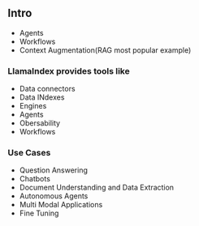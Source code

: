 ## Intro

- Agents
- Workflows
- Context Augmentation(RAG most popular example)

### LlamaIndex provides tools like
- Data connectors
- Data INdexes
- Engines
- Agents
- Obersability
- Workflows

### Use Cases
- Question Answering
- Chatbots
- Document Understanding and Data Extraction
- Autonomous Agents
- Multi Modal Applications
- Fine Tuning


